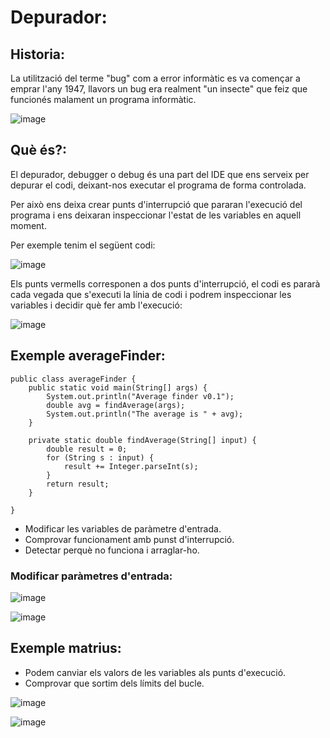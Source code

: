 # Depurador:

## Historia:

La utilització del terme "bug" com a error informàtic es va començar a emprar l'any 1947, llavors un bug era realment "un insecte" que feiz que funcionés malament un programa informàtic.

![image](https://user-images.githubusercontent.com/110727546/206031058-14a92197-8529-4f93-9f66-df61e4c81a6c.png)

## Què és?:

El depurador, debugger o debug és una part del IDE que ens serveix per depurar el codi, deixant-nos executar el programa de forma controlada.

Per això ens deixa crear punts d'interrupció que pararan l'execució del programa i ens deixaran inspeccionar l'estat de les variables en aquell moment.

Per exemple tenim el següent codi:

![image](https://user-images.githubusercontent.com/110727546/206019554-8bb40f5c-2e8f-41cb-86d1-784fe74be132.png)

Els punts vermells corresponen a dos punts d'interrupció, el codi es pararà cada vegada que s'executi la línia de codi i podrem inspeccionar les variables i decidir què fer amb l'execució:

![image](https://user-images.githubusercontent.com/110727546/206019838-b50eb53b-b62c-4ad3-b784-4e5c091c07f1.png)

## Exemple averageFinder:

```
public class averageFinder {
    public static void main(String[] args) {
        System.out.println("Average finder v0.1");
        double avg = findAverage(args);
        System.out.println("The average is " + avg);
    }

    private static double findAverage(String[] input) {
        double result = 0;
        for (String s : input) {
            result += Integer.parseInt(s);
        }
        return result;
    }

}
```

- Modificar les variables de paràmetre d'entrada.
- Comprovar funcionament amb punst d'interrupció.
- Detectar perquè no funciona i arraglar-ho.

### Modificar paràmetres d'entrada:

![image](https://user-images.githubusercontent.com/110727546/206020199-9c83e1c6-d145-4a9b-888f-6b2ee08f639e.png)

![image](https://user-images.githubusercontent.com/110727546/206020278-c6882186-12a5-4711-bd5e-d5d88888ec81.png)

## Exemple matrius:

- Podem canviar els valors de les variables als punts d'execució.
- Comprovar que sortim dels límits del bucle.

![image](https://user-images.githubusercontent.com/110727546/206021220-5973f0ab-d103-4b60-85b7-3bfffa06c7c8.png)

![image](https://user-images.githubusercontent.com/110727546/206021422-5fb8fd1f-622d-4d00-8965-cdba34493628.png)





